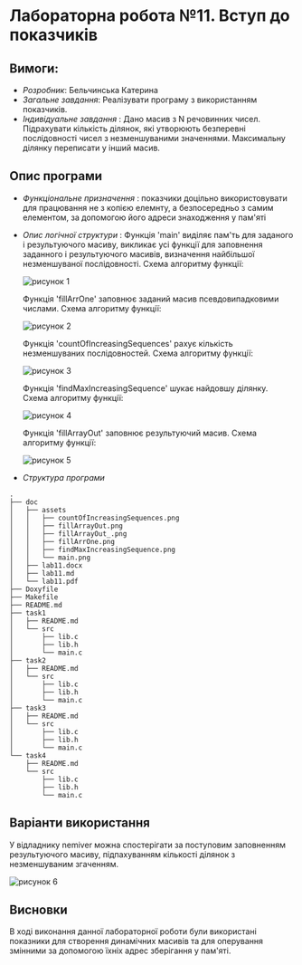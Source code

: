 # Лабораторна робота №11. Вступ до показчиків

## Вимоги:
* *Розробник*: Бельчинська Катерина
* *Загальне завдання*: Реалізувати програму з використанням показчиків.
* *Індивідуальне завдання* : Дано масив з N речовинних чисел. Підрахувати кількість ділянок, які утворюють безперевні послідовності чисел з незменшуваними значеннями. Максимальну ділянку переписати у інший масив.
## Опис програми
* *Функціональне призначення* : показчики доцільно використовувати для працювання не з копією елемнту, а безпосередньо з самим елементом, за допомогою його адреси знаходження у пам'яті
* *Опис логічної структури* :
	Функція 'main' виділяє пам'ть для заданого і результуючого масиву, викликає усі функції для заповнення заданного і результуючого масивів, визначення найбільшої незменшуваної послідовності. Схема алгоритму функції:
	
	![рисунок 1](assets/main.png)
		
	Функція 'fillArrOne' заповнює заданий масив псевдовипадковими числами. Схема алгоритму функції:
	
	![рисунок 2](assets/fillArrOne.png)
		
	Функція 'countOfIncreasingSequences' рахує кількість незменшуваних послідовностей. Схема алгоритму функції:
		
	![рисунок 3](assets/countOfIncreasingSequences.png)
		
	Функція 'findMaxIncreasingSequence' шукає найдовшу ділянку. Схема алгоритму функції:
	
	![рисунок 4](assets/findMaxIncreasingSequence.png)
		
	Функція 'fillArrayOut' заповнює результуючий масив. Схема алгоритму функції:
	
	![рисунок 5](assets/fillArrayOut_.png)
	
* *Структура програми* 

```
.
├── doc
│   ├── assets
│   │   ├── countOfIncreasingSequences.png
│   │   ├── fillArrayOut.png
│   │   ├── fillArrayOut_.png
│   │   ├── fillArrOne.png
│   │   ├── findMaxIncreasingSequence.png
│   │   └── main.png
│   ├── lab11.docx
│   ├── lab11.md
│   └── lab11.pdf
├── Doxyfile
├── Makefile
├── README.md
├── task1
│   ├── README.md
│   └── src
│       ├── lib.c
│       ├── lib.h
│       └── main.c
├── task2
│   ├── README.md
│   └── src
│       ├── lib.c
│       ├── lib.h
│       └── main.c
├── task3
│   ├── README.md
│   └── src
│       ├── lib.c
│       ├── lib.h
│       └── main.c
└── task4
    ├── README.md
    └── src
        ├── lib.c
        ├── lib.h
        └── main.c

```
	
## Варіанти використання

У відладнику nemiver можна спостерігати за поступовим заповненням результуючого масиву, підпахуванням кількості ділянок з незменшуваним згаченням.
	
![рисунок 6](assets/fillArrayOut.png)
	
## Висновки

В ході виконання данної лабораторної роботи були використані показники для створення динамічних масивів та для оперування змінними за допомогою їхніх адрес зберігання у пам'яті.
	

